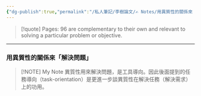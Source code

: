 ```yaml
---
{"dg-publish":true,"permalink":"/私人筆記/李樹論文/✍️ Notes/用異質性的關係來「解決問題」/","title":"用異質性的關係來「解決問題」","tags":["李樹論文"],"noteIcon":"3","created":"2025-06-10T19:14:46.000+08:00","updated":"2025-06-10T19:20:00.631+08:00"}
---
```






> [!quote] Pages: 96
> are complementary to their own and relevant to solving a particular problem or objective.


----


### 用異質性的關係來「解決問題」

> [!NOTE] My Note
> 異質性用來解決問題，是工具導向。因此後面提到的任務導向（task-orientation）是更進一步談異質性在解決任務（解決需求）上的功用。

